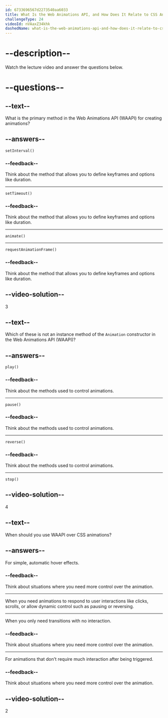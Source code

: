 ```yaml
---
id: 6733696567d2273540aa6033
title: What Is the Web Animations API, and How Does It Relate to CSS Animation Properties?
challengeType: 24
videoId: nVAaxZ34khk
dashedName: what-is-the-web-animations-api-and-how-does-it-relate-to-css-animation-properties
---
```


# --description--

Watch the lecture video and answer the questions below.

# --questions--

## --text--

What is the primary method in the Web Animations API (WAAPI) for creating animations?

## --answers--

`setInterval()`

### --feedback--

Think about the method that allows you to define keyframes and options like duration.

---

`setTimeout()`

### --feedback--

Think about the method that allows you to define keyframes and options like duration.

---

`animate()`

---

`requestAnimationFrame()`

### --feedback--

Think about the method that allows you to define keyframes and options like duration.

## --video-solution--

3

## --text--
Which of these is not an instance method of the `Animation` constructor in the Web Animations API (WAAPI)?

## --answers--

`play()`

### --feedback--

Think about the methods used to control animations.

---

`pause()`

### --feedback--

Think about the methods used to control animations.

---

`reverse()`

### --feedback--

Think about the methods used to control animations.

---

`stop()`

## --video-solution--

4

## --text--

When should you use WAAPI over CSS animations?

## --answers--

For simple, automatic hover effects.

### --feedback--

Think about situations where you need more control over the animation.

---

When you need animations to respond to user interactions like clicks, scrolls, or allow dynamic control such as pausing or reversing.

---

When you only need transitions with no interaction.

### --feedback--

Think about situations where you need more control over the animation.

---

For animations that don't require much interaction after being triggered.

### --feedback--

Think about situations where you need more control over the animation.

## --video-solution--

2

